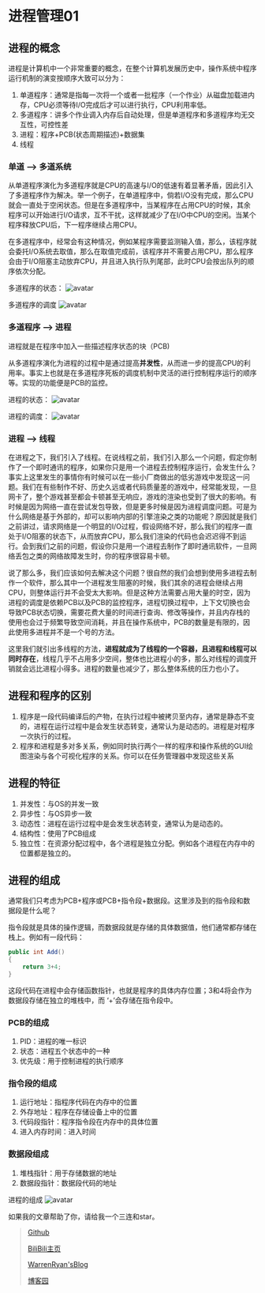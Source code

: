 # 进程管理01

## 进程的概念

进程是计算机中一个非常重要的概念，在整个计算机发展历史中，操作系统中程序运行机制的演变按顺序大致可以分为：

1. 单道程序：通常是指每一次将一个或者一批程序（一个作业）从磁盘加载进内存，CPU必须等待I/O完成后才可以进行执行，CPU利用率低。
2. 多道程序：讲多个作业调入内存后自动处理，但是单道程序和多道程序均无交互性，可控性差
3. 进程：程序+PCB(状态周期描述)+数据集
4. 线程

### 单道 --> 多道系统

从单道程序演化为多道程序就是CPU的高速与I/O的低速有着显著矛盾，因此引入了多道程序作为解决。举一个例子，在单道程序中，倘若I/O没有完成，那么CPU就会一直处于空闲状态。但是在多道程序中，当某程序在占用CPU的时候，其余程序可以开始进行I/O请求，互不干扰，这样就减少了在I/O中CPU的空闲。当某个程序释放CPU后，下一程序继续占用CPU。

在多道程序中，经常会有这种情况，例如某程序需要监测输入值，那么，该程序就会委托I/O系统去取值，那么在取值完成前，该程序并不需要占用CPU，那么程序会由于I/O阻塞主动放弃CPU，并且进入执行队列尾部，此时CPU会按出队列的顺序依次分配。

多道程序的状态：
![avatar](https://images.cnblogs.com/cnblogs_com/WarrenRyan/1643641/o_200225152507QQ20200225-232414@2x.png)

多道程序的调度
![avatar](https://images.cnblogs.com/cnblogs_com/WarrenRyan/1643641/o_200225152518QQ20200225-232426@2x.png)

### 多道程序 --> 进程

进程就是在程序中加入一些描述程序状态的块（PCB)

从多道程序演化为进程的过程中是通过提高**并发性**，从而进一步的提高CPU的利用率。事实上也就是在多道程序死板的调度机制中灵活的进行控制程序运行的顺序等。实现的功能便是PCB的监控。

进程的状态：
![avatar](https://images.cnblogs.com/cnblogs_com/WarrenRyan/1643641/o_200225152458QQ20200225-232404@2x.png)

进程的调度：
![avatar](https://images.cnblogs.com/cnblogs_com/WarrenRyan/1643641/o_200225152449QQ20200225-232341@2x.png)

### 进程 --> 线程

在进程之下，我们引入了线程。在说线程之前，我们引入那么一个问题，假定你制作了一个即时通讯的程序，如果你只是用一个进程去控制程序运行，会发生什么？事实上这里发生的事情你有时候可以在一些小厂商做出的低劣游戏中发现这一问题。我们在有些制作不好、历史久远或者代码质量差的游戏中，经常能发现，一旦网卡了，整个游戏甚至都会卡顿甚至无响应，游戏的渲染也受到了很大的影响。有时候是因为网络一直在尝试发包导致，但是更多时候是因为进程调度问题。可是为什么网络是基于外部的，却可以影响内部的引擎渲染之类的功能呢？原因就是我们之前讲过，请求网络是一个明显的I/O过程，假设网络不好，那么我们的程序一直处于I/O阻塞的状态下，从而放弃CPU，那么我们渲染的代码也会迟迟得不到运行。会到我们之前的问题，假设你只是用一个进程去制作了即时通讯软件，一旦网络丢包之类的网络故障发生时，你的程序很容易卡顿。

说了那么多，我们应该如何去解决这个问题？很自然的我们会想到使用多进程去制作一个软件，那么其中一个进程发生阻塞的时候，我们其余的进程会继续占用CPU，则整体运行并不会受太大影响。但是这种方法需要占用大量的时空，因为进程的调度是依赖PCB以及PCB的监控程序，进程切换过程中，上下文切换也会导致PCB状态切换，需要花费大量的时间进行查询、修改等操作，并且内存栈的使用也会过于频繁导致空间消耗，并且在操作系统中，PCB的数量是有限的，因此使用多进程并不是一个号的方法。

这里我们就引出多线程的方法，**进程就成为了线程的一个容器，且进程和线程可以同时存在**，线程几乎不占用多少空间，整体也比进程小的多，那么对线程的调度开销就会远比进程小得多。进程的数量也减少了，那么整体系统的压力也小了。

## 进程和程序的区别

1. 程序是一段代码编译后的产物，在执行过程中被拷贝至内存，通常是静态不变的，进程在运行过程中是会发生状态转变，通常认为是动态的。进程是对程序一次执行的过程。
2. 程序和进程是多对多关系，例如同时执行两个一样的程序和操作系统的GUI绘图渲染与各个可视化程序的关系。你可以在任务管理器中发现这些关系

## 进程的特征

1. 并发性：与OS的并发一致
2. 异步性：与OS异步一致
3. 动态性：进程在运行过程中是会发生状态转变，通常认为是动态的。
4. 结构性：使用了PCB组成
5. 独立性：在资源分配过程中，各个进程是独立分配。例如各个进程在内存中的位置都是独立的。

## 进程的组成

通常我们只考虑为PCB+程序或PCB+指令段+数据段。这里涉及到的指令段和数据段是什么呢？

指令段就是具体的操作逻辑，而数据段就是存储的具体数据值，他们通常都存储在栈上。例如有一段代码：

``` C#
public int Add()
{
    return 3+4;
}
```

这段代码在进程中会存储函数指针，也就是程序的具体内存位置；3和4将会作为数据段存储在独立的堆栈中，而 ‘+’会存储在指令段中。

### PCB的组成

1. PID：进程的唯一标识
2. 状态：进程五个状态中的一种
3. 优先级：用于控制进程的执行顺序

### 指令段的组成

1. 运行地址：指程序代码在内存中的位置
2. 外存地址：程序在存储设备上中的位置
3. 代码段指针：程序指令段在内存中的具体位置
4. 进入内存时间：进入时间

### 数据段组成

1. 堆栈指针：用于存储数据的地址
2. 数据段指针：数据段代码的地址

进程的组成
![avatar](https://images.cnblogs.com/cnblogs_com/WarrenRyan/1643641/o_2002251517296F33B270-9B6B-4410-9ADB-7F9C32CC1BE3.png)

如果我的文章帮助了你，请给我一个三连和star。

>[Github](https://github.com/StevenEco/.NetCoreGuide)
>
>[BiliBili主页](https://space.bilibili.com/33311288)
>
>[WarrenRyan'sBlog](https://blog.tity.xyz)
>
>[博客园](https://cnblogs.com/warrenryan)
